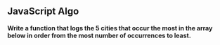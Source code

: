 ## JavaScript Algo

**Write a function that logs the 5 cities that occur the most in the array below in order from the most number of occurrences to least.**
